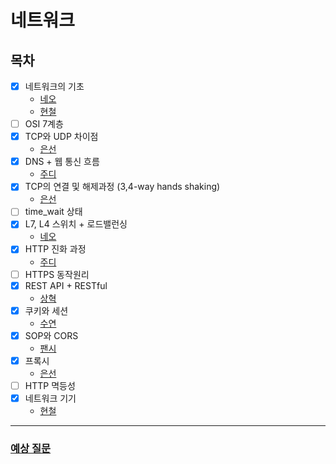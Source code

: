 # 네트워크

## 목차

- [x] 네트워크의 기초
    - [네오](https://github.com/Fancy96/CS_Study/blob/main/Network/01_What_Is_Bandwidth.md)
    - [현철](https://github.com/Fancy96/CS_Study/blob/main/Network/네트워크%20기초/네트워크%20기초.md)
- [ ] OSI 7계층
- [x] TCP와 UDP 차이점
    - [은선](https://github.com/Fancy96/CS_Study/blob/main/Network/TCP_and_UDP.md)
- [x] DNS + 웹 통신 흐름
    - [주디](https://github.com/Fancy96/CS_Study/blob/main/Network/DNS_and_Network-flow.md)
- [x] TCP의 연결 및 해제과정 (3,4-way hands shaking)
    - [은선](https://github.com/Fancy96/CS_Study/blob/main/Network/TCP_and_UDP.md)
- [ ] time_wait 상태
- [x] L7, L4 스위치 + 로드밸런싱
    - [네오](https://github.com/Fancy96/CS_Study/blob/main/Network/L4:L7_switch_and_load_balancing.md)
- [x] HTTP 진화 과정 
    - [주디](https://github.com/Fancy96/CS_Study/blob/main/Network/HTTP.md)
- [ ] HTTPS 동작원리
- [x] REST API + RESTful
    - [상혁](https://github.com/Fancy96/CS_Study/blob/main/Network/REST_API_RESTful_%EC%9D%B4%EC%83%81%ED%98%81.md)
- [x] 쿠키와 세션 
    - [수연](https://github.com/Fancy96/CS_Study/blob/main/Network/Cookie_Session.md)
- [x] SOP와 CORS 
    - [팬시](https://github.com/Fancy96/CS_Study/blob/main/Network/SOP_And_CORS.md)
- [x] 프록시
    - [은선](https://github.com/Fancy96/CS_Study/blob/main/Network/Proxy_Server.md)
- [ ] HTTP 멱등성
- [x] 네트워크 기기
    - [현철](https://github.com/Fancy96/CS_Study/blob/main/Network/network_devices.md)

---

### [예상 질문](https://github.com/Fancy96/CS_Study/blob/main/Network/Network_Expected_question.md)
